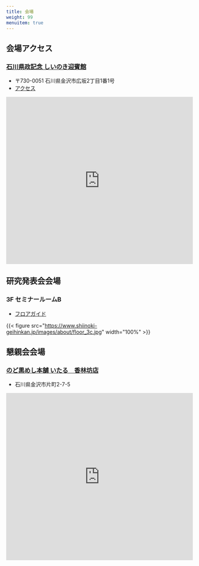 ```yaml
---
title: 会場
weight: 99
menuitem: true
---
```


## 会場アクセス

### [石川県政記念 しいのき迎賓館](https://www.shiinoki-geihinkan.jp/)

- 〒730-0051 石川県金沢市広坂2丁目1番1号
- [アクセス](https://www.shiinoki-geihinkan.jp/about/access.html)

<iframe src="https://www.google.com/maps/embed?pb=!1m18!1m12!1m3!1d3204.655194937898!2d136.6552519758276!3d36.56242597231588!2m3!1f0!2f0!3f0!3m2!1i1024!2i768!4f13.1!3m3!1m2!1s0x5ff83381a69de249%3A0xae3bdf657b286f3c!2z55-z5bed55yM5pS_6KiY5b-144GX44GE44Gu44GN6L-O6LOT6aSo!5e0!3m2!1sja!2sjp!4v1702455097235!5m2!1sja!2sjp" width="100%" height="450" style="border:0;" allowfullscreen="" loading="lazy" referrerpolicy="no-referrer-when-downgrade"></iframe>

## 研究発表会会場

### 3F セミナールームB

- [フロアガイド](https://www.shiinoki-geihinkan.jp/about/floor.html)

{{< figure src="https://www.shiinoki-geihinkan.jp/images/about/floor_3c.jpg" width="100%" >}}

## 懇親会会場

### [のど黒めし本舗 いたる　香林坊店](https://nodoguro-itaru.com/)

- 石川県金沢市片町2-7-5

<iframe src="https://www.google.com/maps/embed?pb=!1m14!1m8!1m3!1d1602.3448323836164!2d136.65288!3d36.561595!3m2!1i1024!2i768!4f13.1!3m3!1m2!1s0x5ff8347ff9e43c5f%3A0xfc54f60f01ef23e!2s2-ch%C5%8Dme-7-5%20Katamachi%2C%20Kanazawa%2C%20Ishikawa%20920-0981%2C%20Japan!5e0!3m2!1sen!2sus!4v1708330472446!5m2!1sja!2sjp" width="100%" height="450" style="border:0;" allowfullscreen="" loading="lazy" referrerpolicy="no-referrer-when-downgrade"></iframe>
